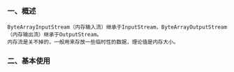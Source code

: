 ### 一、概述    
    ByteArrayInputStream（内存输入流）继承于InputStream，ByteArrayOutputStream（内存输出流）继承于OutputStream。
    内存流是关不掉的，一般用来存放一些临时性的数据，理论值是内存大小。
### 二、基本使用
